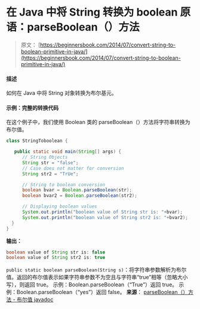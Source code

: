 # 在 Java 中将 String 转换为 boolean 原语：parseBoolean（）方法

> 原文： [https://beginnersbook.com/2014/07/convert-string-to-boolean-primitive-in-java/](https://beginnersbook.com/2014/07/convert-string-to-boolean-primitive-in-java/)

#### 描述

如何在 Java 中将 String 对象转换为布尔基元。

#### 示例：完整的转换代码

在这个例子中，我们使用 Boolean 类的 parseBoolean（）方法将字符串转换为布尔值。

```java
class StringToboolean {

   public static void main(String[] args) {
      // String Objects
      String str = "false";
      // Case does not matter for conversion
      String str2 = "TrUe";

      // String to boolean conversion
      boolean bvar = Boolean.parseBoolean(str);
      boolean bvar2 = Boolean.parseBoolean(str2);

      // Displaying boolean values
      System.out.println("boolean value of String str is: "+bvar);
      System.out.println("boolean value of String str2 is: "+bvar2);
  }  
}
```

**输出：**

```java
boolean value of String str is: false
boolean value of String str2 is: true
```

`public static boolean parseBoolean(String s)`：将字符串参数解析为布尔值。返回的布尔值表示如果字符串参数不为空且与字符串“true”相等（忽略大小写），则返回 true。
示例：Boolean.parseBoolean（“True”）返回 true。
示例：Boolean.parseBoolean（“yes”）返回 false。
**来源**： [parseBoolean（）方法 - 布尔值 javadoc](https://docs.oracle.com/javase/7/docs/api/java/lang/Boolean.html#parseBoolean(java.lang.String))